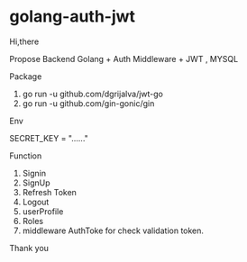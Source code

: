 # golang-auth-jwt

Hi,there

Propose Backend Golang + Auth Middleware + JWT , MYSQL

Package 
1. go run -u github.com/dgrijalva/jwt-go
2. go run -u github.com/gin-gonic/gin


Env 

SECRET_KEY = "......"

Function 

1. Signin
2. SignUp
3. Refresh Token
4. Logout
5. userProfile
6. Roles
7. middleware AuthToke for check validation token.

Thank you
